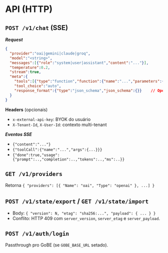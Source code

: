 
# API (HTTP)

## `POST /v1/chat` (SSE)

***Request***

```json
{
  "provider":"oai|gemini|claude|groq",
  "model":"<string>",
  "messages":[{"role":"system|user|assistant","content":"..."}],
  "temperature":0.2,
  "stream":true,
  "meta":{
    "tools":[{"type":"function","function":{"name":"...","parameters":{}}}],
    "tool_choice":"auto",
    "response_format":{"type":"json_schema","json_schema":{}}    // OpenAI
  }
}
```

**Headers** (opcionais)

* `x-external-api-key`: BYOK do usuário
* `X-Tenant-Id`, `X-User-Id`: contexto multi-tenant

***Eventos SSE***

* `{"content":"..."}`
* `{"toolCall":{"name":"...","args":{...}}}`
* `{"done":true,"usage":{"prompt":..,"completion":..,"tokens":..,"ms":..}}`

## `GET /v1/providers`

Retorna `{ "providers": [{ "Name": "oai", "Type": "openai" }, ...] }`

## `POST /v1/state/export` / `GET /v1/state/import`

* Body: `{ "version": N, "etag": "sha256:...", "payload": { ... } }`
* Conflito: HTTP 409 com `server_version`, `server_etag` e `server_payload`.

## `POST /v1/auth/login`

Passthrough pro GoBE (se `GOBE_BASE_URL` setado).
